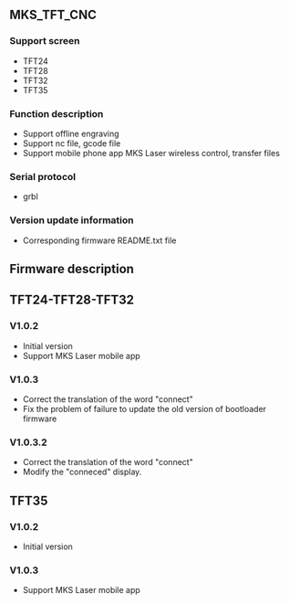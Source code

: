 
## MKS_TFT_CNC

### Support screen
- TFT24
- TFT28
- TFT32
- TFT35

### Function description
- Support offline engraving
- Support nc file, gcode file
- Support mobile phone app MKS Laser wireless control, transfer files

### Serial protocol
- grbl

### Version update information
- Corresponding firmware README.txt file

## Firmware description

## TFT24-TFT28-TFT32
### V1.0.2
- Initial version
- Support MKS Laser mobile app

### V1.0.3
- Correct the translation of the word "connect"
- Fix the problem of failure to update the old version of bootloader firmware

### V1.0.3.2
- Correct the translation of the word "connect"
- Modify the "conneced" display.

## TFT35
### V1.0.2
- Initial version
### V1.0.3
- Support MKS Laser mobile app
